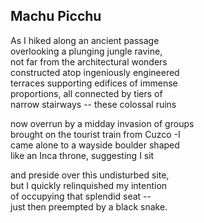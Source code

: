 <script>
  import PoemWrapper from '../../../../../components/PoemWrapper.svelte';
</script>

<PoemWrapper>

## Machu Picchu 
As I hiked along an ancient passage <br />
overlooking a plunging jungle ravine, <br />
not far from the architectural wonders <br />
constructed atop ingeniously engineered <br />
terraces supporting edifices of immense <br />
proportions, all connected by tiers of <br />
narrow stairways -- these colossal ruins

now overrun by a midday invasion of groups <br />
brought on the tourist train from Cuzco -­I <br />
came alone to a wayside boulder shaped <br />
like an Inca throne, suggesting I sit

and preside over this undisturbed site, <br />
but I quickly relinquished my intention <br />
of occupying that splendid seat -- <br />
just then preempted by a black snake.

</PoemWrapper>